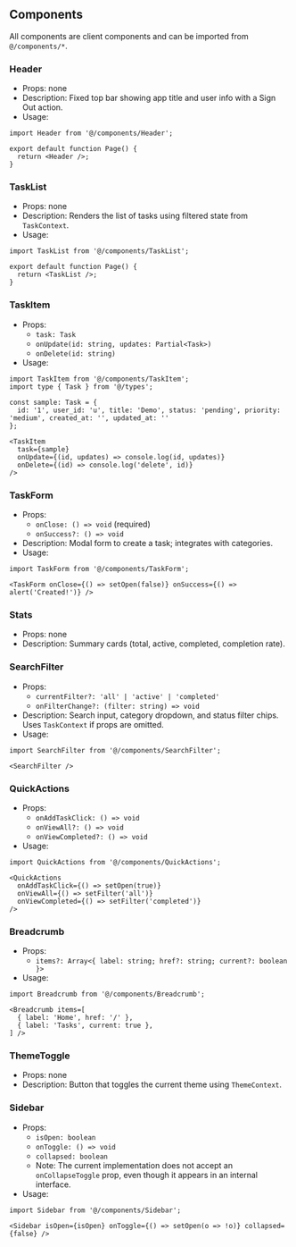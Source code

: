 ## Components

All components are client components and can be imported from `@/components/*`.

### Header
- Props: none
- Description: Fixed top bar showing app title and user info with a Sign Out action.
- Usage:
```tsx
import Header from '@/components/Header';

export default function Page() {
  return <Header />;
}
```

### TaskList
- Props: none
- Description: Renders the list of tasks using filtered state from `TaskContext`.
- Usage:
```tsx
import TaskList from '@/components/TaskList';

export default function Page() {
  return <TaskList />;
}
```

### TaskItem
- Props:
  - `task: Task`
  - `onUpdate(id: string, updates: Partial<Task>)`
  - `onDelete(id: string)`
- Usage:
```tsx
import TaskItem from '@/components/TaskItem';
import type { Task } from '@/types';

const sample: Task = {
  id: '1', user_id: 'u', title: 'Demo', status: 'pending', priority: 'medium', created_at: '', updated_at: ''
};

<TaskItem
  task={sample}
  onUpdate={(id, updates) => console.log(id, updates)}
  onDelete={(id) => console.log('delete', id)}
/>
```

### TaskForm
- Props:
  - `onClose: () => void` (required)
  - `onSuccess?: () => void`
- Description: Modal form to create a task; integrates with categories.
- Usage:
```tsx
import TaskForm from '@/components/TaskForm';

<TaskForm onClose={() => setOpen(false)} onSuccess={() => alert('Created!')} />
```

### Stats
- Props: none
- Description: Summary cards (total, active, completed, completion rate).

### SearchFilter
- Props:
  - `currentFilter?: 'all' | 'active' | 'completed'`
  - `onFilterChange?: (filter: string) => void`
- Description: Search input, category dropdown, and status filter chips. Uses `TaskContext` if props are omitted.
- Usage:
```tsx
import SearchFilter from '@/components/SearchFilter';

<SearchFilter />
```

### QuickActions
- Props:
  - `onAddTaskClick: () => void`
  - `onViewAll?: () => void`
  - `onViewCompleted?: () => void`
- Usage:
```tsx
import QuickActions from '@/components/QuickActions';

<QuickActions
  onAddTaskClick={() => setOpen(true)}
  onViewAll={() => setFilter('all')}
  onViewCompleted={() => setFilter('completed')}
/>
```

### Breadcrumb
- Props:
  - `items?: Array<{ label: string; href?: string; current?: boolean }>`
- Usage:
```tsx
import Breadcrumb from '@/components/Breadcrumb';

<Breadcrumb items=[
  { label: 'Home', href: '/' },
  { label: 'Tasks', current: true },
] />
```

### ThemeToggle
- Props: none
- Description: Button that toggles the current theme using `ThemeContext`.

### Sidebar
- Props:
  - `isOpen: boolean`
  - `onToggle: () => void`
  - `collapsed: boolean`
  - Note: The current implementation does not accept an `onCollapseToggle` prop, even though it appears in an internal interface.
- Usage:
```tsx
import Sidebar from '@/components/Sidebar';

<Sidebar isOpen={isOpen} onToggle={() => setOpen(o => !o)} collapsed={false} />
```